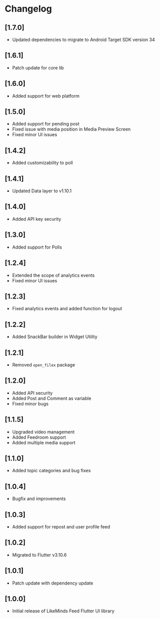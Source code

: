 # Changelog

## [1.7.0]
- Updated dependencies to migrate to Android Target SDK version 34

## [1.6.1]
- Patch update for core lib

## [1.6.0]
- Added support for web platform

## [1.5.0]
- Added support for pending post
- Fixed issue with media position in Media Preview Screen
- Fixed minor UI issues

## [1.4.2]
- Added customizability to poll

## [1.4.1]
- Updated Data layer to v1.10.1

## [1.4.0]
- Added API key security

## [1.3.0]
- Added support for Polls

## [1.2.4]
- Extended the scope of analytics events
- Fixed minor UI issues

## [1.2.3]
- Fixed analytics events and added function for logout

## [1.2.2]
- Added SnackBar builder in Widget Utility

## [1.2.1]
- Removed `open_filex` package

## [1.2.0]
- Added API security
- Added Post and Comment as variable
- Fixed minor bugs

## [1.1.5]
- Upgraded video management
- Added Feedroom support
- Added multiple media support

## [1.1.0]
- Added topic categories and bug fixes

## [1.0.4]
- Bugfix and improvements

## [1.0.3]
- Added support for repost and user profile feed

## [1.0.2]
- Migrated to Flutter v3.10.6

## [1.0.1]
- Patch update with dependency update

## [1.0.0]
- Initial release of LikeMinds Feed Flutter UI library
